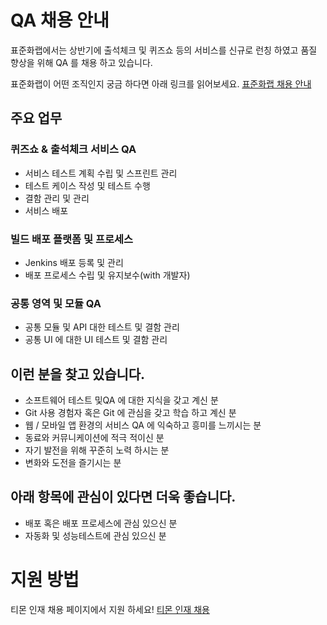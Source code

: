 # QA 채용 안내

표준화랩에서는 상반기에 출석체크 및 퀴즈쇼 등의 서비스를 신규로 런칭 하였고 품질 향상을 위해 QA 를 채용 하고 있습니다.


표준화랩이 어떤 조직인지 궁금 하다면 아래 링크를 읽어보세요.
[표준화랩 채용 안내](https://github.com/tmoncorp/recruit)


## 주요 업무

### 퀴즈쇼 & 출석체크 서비스 QA

* 서비스 테스트 계획 수립 및 스프린트 관리
* 테스트 케이스 작성 및 테스트 수행
* 결함 관리 및 관리
* 서비스 배포

### 빌드 배포 플랫폼 및 프로세스

* Jenkins 배포 등록 및 관리
* 배포 프로세스 수립 및 유지보수(with 개발자)

### 공통 영역 및 모듈 QA

* 공통 모듈 및 API 대한 테스트 및 결함 관리
* 공통 UI 에 대한 UI 테스트 및 결함 관리

## 이런 분을 찾고 있습니다.

- 소프트웨어 테스트 및QA 에 대한 지식을 갖고 계신 분
- Git 사용 경험자 혹은 Git 에 관심을 갖고 학습 하고 계신 분
- 웹 / 모바일 앱 환경의 서비스 QA 에 익숙하고 흥미를 느끼시는 분
- 동료와 커뮤니케이션에 적극 적이신 분
- 자기 발전을 위해 꾸준히 노력 하시는 분
- 변화와 도전을 즐기시는 분


## 아래 항목에 관심이 있다면 더욱 좋습니다.

- 배포 혹은 배포 프로세스에 관심 있으신 분
- 자동화 및 성능테스트에 관심 있으신 분

# 지원 방법

티몬 인재 채용 페이지에서 지원 하세요!
[티몬 인재 채용](https://recruit.tmon.co.kr/recruit/detail/001/146089)
